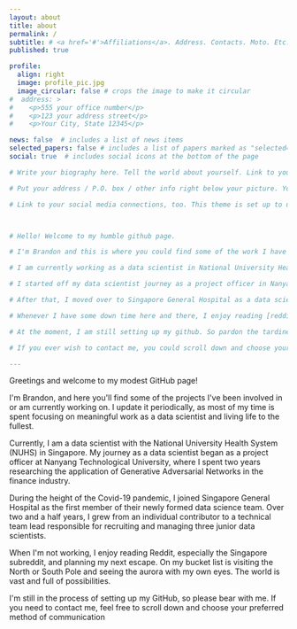```yaml
---
layout: about
title: about
permalink: /
subtitle: # <a href='#'>Affiliations</a>. Address. Contacts. Moto. Etc.
published: true

profile:
  align: right
  image: profile_pic.jpg
  image_circular: false # crops the image to make it circular
#  address: >
#    <p>555 your office number</p>
#    <p>123 your address street</p>
#    <p>Your City, State 12345</p>

news: false  # includes a list of news items
selected_papers: false # includes a list of papers marked as "selected={true}"
social: true  # includes social icons at the bottom of the page

# Write your biography here. Tell the world about yourself. Link to your favorite [subreddit](http://reddit.com). You can put a picture in, too. The code is already in, just name your picture `prof_pic.jpg` and put it in the `img/` folder.

# Put your address / P.O. box / other info right below your picture. You can also disable any these elements by editing `profile` property of the YAML header of your `_pages/about.md`. Edit `_bibliography/papers.bib` and Jekyll will render your [publications page](/al-folio/publications/) automatically.

# Link to your social media connections, too. This theme is set up to use [Font Awesome icons](http://fortawesome.github.io/Font-Awesome/) and [Academicons](https://jpswalsh.github.io/academicons/), like the ones below. Add your Facebook, Twitter, LinkedIn, Google Scholar, or just disable all of them.



# Hello! Welcome to my humble github page. 

# I'm Brandon and this is where you could find some of the work I have worked on on or currently working on. It would be updated from time to time as I am focusing most of my time on my meaningful work as a data scientist as well as living my life to the fullest. 

# I am currently working as a data scientist in National University Health System (NUHS), Singapore.

# I started off my data scientist journey as a project officer in Nanyang Technological University first. During my 2 years stint, I researched on the application of Generative Adversarial Network in the finance industry. 

# After that, I moved over to Singapore General Hospital as a data scientist in the midst of Covid-19 pandemic for almost 2.5 years. Over there, I was the first member of the newly formed data science team and I have grown tremendously from an individual contributor as a data scientist to a technical team where I recruited and managed 3 junior data scientists. 

# Whenever I have some down time here and there, I enjoy reading [reddit](http://reddit.com) especially the [SGreddit](http://https://reddit.com/r/singapore/) as well as to start planning my next escape. One of my to-do list is to visit the North or South Pole! And also, see the aurora with my own eyes. The world is huge and definitely is my oyster.

# At the moment, I am still setting up my github. So pardon the tardiness.

# If you ever wish to contact me, you could scroll down and choose your poison.

---
```






Greetings and welcome to my modest GitHub page!

I'm Brandon, and here you'll find some of the projects I've been involved in or am currently working on. I update it periodically, as most of my time is spent focusing on meaningful work as a data scientist and living life to the fullest.

Currently, I am a data scientist with the National University Health System (NUHS) in Singapore. My journey as a data scientist began as a project officer at Nanyang Technological University, where I spent two years researching the application of Generative Adversarial Networks in the finance industry.

During the height of the Covid-19 pandemic, I joined Singapore General Hospital as the first member of their newly formed data science team. Over two and a half years, I grew from an individual contributor to a technical team lead responsible for recruiting and managing three junior data scientists.

When I'm not working, I enjoy reading Reddit, especially the Singapore subreddit, and planning my next escape. On my bucket list is visiting the North or South Pole and seeing the aurora with my own eyes. The world is vast and full of possibilities.

I'm still in the process of setting up my GitHub, so please bear with me. If you need to contact me, feel free to scroll down and choose your preferred method of communication